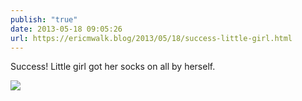 ```yaml
---
publish: "true"
date: 2013-05-18 09:05:26
url: https://ericmwalk.blog/2013/05/18/success-little-girl.html
---
```


Success! Little girl got her socks on all by herself.

![](https://ericmwalk.blog/uploads/2022/5105c72172.jpg)